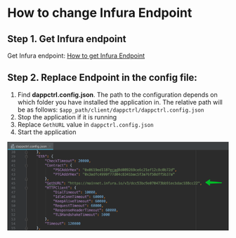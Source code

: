 # How to change Infura Endpoint

## Step 1. Get Infura endpoint

Get Infura endpoint: [How to get Infura Endpoint](how-to-get-infura-enpoint.md)

## Step 2. Replace Endpoint in the config file:

1. Find **dappctrl.config.json**. The path to the configuration depends on which folder you have installed the application in. The relative path will be as follows: `$app_path/client/dappctrl/dappctrl.config.json`
2. Stop the application if it is running
3. Replace `GethURL` value in `dappctrl.config.json`
4. Start the application

![Change GethURL](../../.gitbook/assets/image.png)

